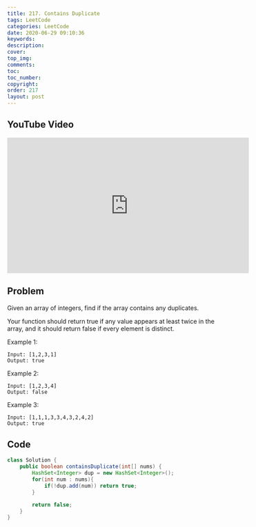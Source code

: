 ```yaml
---
title: 217. Contains Duplicate
tags: LeetCode
categories: LeetCode
date: 2020-06-29 09:10:36
keywords:
description:
cover:
top_img:
comments:
toc:
toc_number:
copyright:
order: 217
layout: post
---
```


## YouTube Video

<iframe width="560" height="315" src="https://www.youtube.com/embed/4rE2t0VlDVQ" frameborder="0" allow="accelerometer; autoplay; encrypted-media; gyroscope; picture-in-picture" allowfullscreen></iframe>

## Problem

Given an array of integers, find if the array contains any duplicates.

Your function should return true if any value appears at least twice in the array, and it should return false if every element is distinct.

Example 1:

```
Input: [1,2,3,1]
Output: true
```

Example 2:

```
Input: [1,2,3,4]
Output: false
```

Example 3:

```
Input: [1,1,1,3,3,4,3,2,4,2]
Output: true
```

## Code

```java
class Solution {
    public boolean containsDuplicate(int[] nums) {
        HashSet<Integer> dup = new HashSet<Integer>();
        for(int num : nums){
            if(!dup.add(num)) return true;
        }

        return false;
    }
}
```
